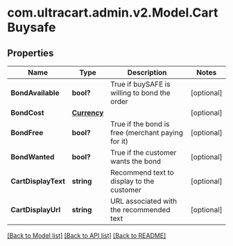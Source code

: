 # com.ultracart.admin.v2.Model.CartBuysafe
## Properties

Name | Type | Description | Notes
------------ | ------------- | ------------- | -------------
**BondAvailable** | **bool?** | True if buySAFE is willing to bond the order | [optional] 
**BondCost** | [**Currency**](Currency.md) |  | [optional] 
**BondFree** | **bool?** | True if the bond is free (merchant paying for it) | [optional] 
**BondWanted** | **bool?** | True if the customer wants the bond | [optional] 
**CartDisplayText** | **string** | Recommend text to display to the customer | [optional] 
**CartDisplayUrl** | **string** | URL associated with the recommended text | [optional] 

[[Back to Model list]](../README.md#documentation-for-models) [[Back to API list]](../README.md#documentation-for-api-endpoints) [[Back to README]](../README.md)

